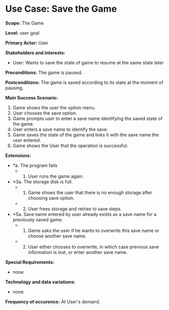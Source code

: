 # Use Case: Save the Game

**Scope:** The Game

**Level:** user goal

**Primary Actor:** User  

**Stakeholders and interests:**  

 -   User: Wants to save the state of game to resume at the same state later

**Preconditions:** The game is paused.  

**Postconditions:** The game is saved according to its state at the moment of pausing.

**Main Success Scenario:**  

1.  Game shows the user the option menu.
2.  User chooses the save option.
3.	Game prompts user to enter a save name identifying the saved state of the game.
4.	User enters a save name to identify the save.
5.	Game saves the state of the game and links it with the save name the user entered.
6.	Game shows the User that the operation is successful.

**Extensions:**  

-   *a. The program fails
    -   1.  User runs the game again.
-   *3a. The storage disk is full. 
    -   1.  Game shows the user that there is no enough storage after choosing save option.
    -   2.  User frees storage and retries to save steps.
-   *5a. Save name entered by user already exists as a save name for a previously saved game. 
    -   1.  Game asks the user if he wants to overwrite this save name or choose another save name.
    -   2.  User either chooses to overwrite, in which case previous save information is lost, or enter another save name.

**Special Requirements:**
- none

**Technology and data variations:**
- none

**Frequency of occurence:**  At User's demand.